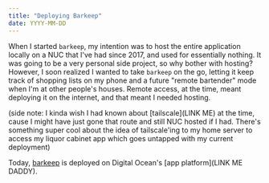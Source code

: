 ```yaml
---
title: "Deploying Barkeep"
date: YYYY-MM-DD
---
```


When I started `barkeep`, my intention was to host the entire application locally on a NUC that I've had since 2017, and used for essentially nothing. It was going to be a very personal side project, so why bother with hosting? However, I soon realized I wanted to take `barkeep` on the go, letting it keep track of shopping lists on my phone and a future "remote bartender" mode when I'm at other people's houses. Remote access, at the time, meant deploying it on the internet, and that meant I needed hosting.

(side note: I kinda wish I had known about [tailscale](LINK ME) at the time, cause I might have just gone that route and still NUC hosted if I had. There's something super cool about the idea of tailscale'ing to my home server to access my liquor cabinet app which goes untapped with my current deployment)

Today, [barkeep](https://barkeep.website) is deployed on Digital Ocean's [app platform](LINK ME DADDY).